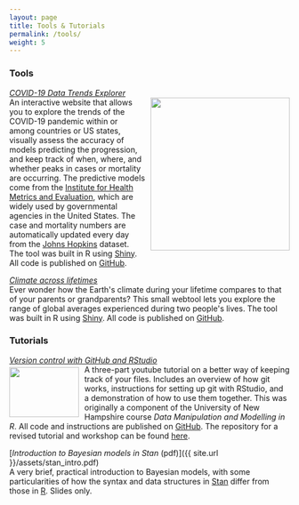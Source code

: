 ```yaml
---
layout: page
title: Tools & Tutorials
permalink: /tools/
weight: 5
---
```


### Tools  
[*COVID-19 Data Trends Explorer*](https://sz-tim.shinyapps.io/covid19-ihme/)  
[<img width="250" height="275" style="float:right; margin-left: 10px" src="{{ site.url }}/assets/COVID_Italy.png">](https://sz-tim.shinyapps.io/covid19-ihme/)An interactive website that allows you to explore the trends of the COVID-19 pandemic within or among countries or US states, visually assess the accuracy of models predicting the progression, and keep track of when, where, and whether peaks in cases or mortality are occurring. The predictive models come from the [Institute for Health Metrics and Evaluation](http://www.healthdata.org/covid), which are widely used by governmental agencies in the United States. The case and mortality numbers are automatically updated every day from the [Johns Hopkins](https://github.com/CSSEGISandData/COVID-19) dataset. The tool was built in R using [Shiny](https://shiny.rstudio.com/). All code is published on [GitHub](https://github.com/Sz-Tim/COVID19-IHME).  


[*Climate across lifetimes*](https://sz-tim.shinyapps.io/climate-in-my-life/)  
Ever wonder how the Earth's climate during your lifetime compares to that of your parents or grandparents? This small webtool lets you explore the range of global averages experienced during two people's lives. The tool was built in R using [Shiny](https://shiny.rstudio.com/). All code is published on [GitHub](https://github.com/Sz-Tim/climate-in-my-life).  



### Tutorials   
[*Version control with GitHub and RStudio*](https://www.youtube.com/playlist?list=PL7GjEq0oE7-YrZoV5eWkO-YOQbZtz-RxX)  
[<img width="125" height="90" style="float:left; margin-right: 10px; margin-top: 4px" src="{{ site.url }}/assets/git_workflow.png">](https://www.youtube.com/playlist?list=PL7GjEq0oE7-YrZoV5eWkO-YOQbZtz-RxX)A three-part youtube tutorial on a better way of keeping track of your files. Includes an overview of how git works, instructions for setting up git with RStudio, and a demonstration of how to use them together. This was originally a component of the University of New Hampshire course *Data Manipulation and Modelling in R*. All code and instructions are published on [GitHub](https://github.com/Sz-Tim/NR995_Module_9). The repository for a revised tutorial and workshop can be found [here](https://github.com/Sz-Tim/Bertelsmeier_Group). 

[*Introduction to Bayesian models in Stan* (pdf)]({{ site.url }}/assets/stan_intro.pdf)  
A very brief, practical introduction to Bayesian models, with some particularities of how the syntax and data structures in [Stan](https://mc-stan.org//) differ from those in [R](http://cran.r-project.org/). Slides only. 
